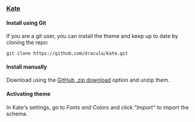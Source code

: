 ### [Kate](https://kate-editor.org/)

#### Install using Git

If you are a git user, you can install the theme and keep up to date by cloning the repo:

    git clone https://github.com/dracula/kate.git

#### Install manually

Download using the [GitHub .zip download](https://github.com/dracula/kate/archive/master.zip) option and unzip them.

#### Activating theme

In Kate's settings, go to _Fonts and Colors_ and click _"Import"_ to import the schema.
